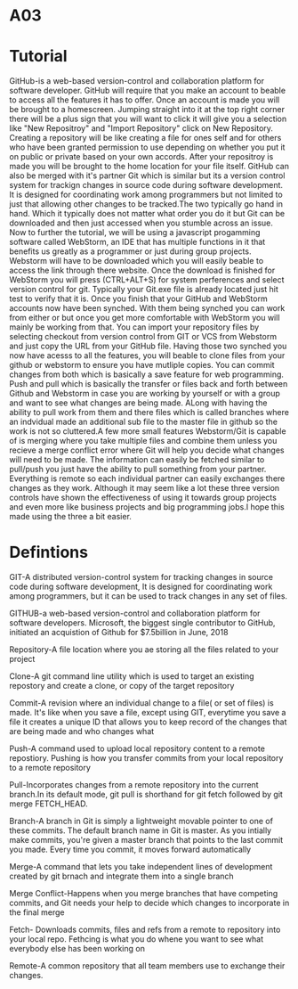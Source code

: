 # A03

# Tutorial
GitHub-is a web-based version-control and collaboration platform for software developer. GitHub will require that you make an account to beable to access all the features it has to offer. Once an account is made you will be brought to a homescreen. Jumping straight into it at the top right corner there will be a plus sign that you will want to click it will give you a selection like "New Repositroy" and "Import Repository" click on New Repository. Creating a repository will be like creating a file for ones self and for others who have been granted permission to use depending on whether you put it on public or private based on your own accords. After your repositroy is made you will be brought to the home location for your file itself. GitHub can also be merged with it's partner Git which is similar but its a version control system for trackign changes in source code during software development. It is designed for coordinating work among programmers but not limited to just that allowing other changes to be tracked.The two typically go hand in hand. Which it typically does not matter what order you do it but Git can be downloaded and then just accessed when you stumble across an issue. Now to further the tutorial, we will be using a javascript progamming software called WebStorm, an IDE that has multiple functions in it that benefits us greatly as a programmer or just during group projects. Webstorm will have to be downloaded which you will easily beable to access the link through there website. Once the download is finished for WebStorm you will press (CTRL+ALT+S) for system perferences and select version control for git. Typically your Git.exe file is already located just hit test to verify that it is. Once you finish that your GitHub and WebStorm accounts now have been synched. With them being synched you can work from either or but once you get more comfortable with WebStorm you will mainly be working from that. You can import your repository files by selecting checkout from version control from GIT or VCS from Webstorm and just copy the URL from your GitHub file. Having those two synched you now have acesss to all the features, you will beable to clone files from your github or webstorm to ensure you have mutliple copies. You can commit changes from both which is basically a save feature for web programming. Push and pull which is basically the transfer or files back and forth between Github and Webstorm in case you are working by yourself or with a group and want to see what changes are being made. ALong with having the ability to pull work from them and there files which is called branches where an indvidual made an additional sub file to the master file in github so the work is not so cluttered.A few more small features Webstorm/Git is capable of is merging where you take multiple files and combine them unless you recieve a merge conflict error where Git will help you decide what changes will need to be made. The information can easily be fetched similar to pull/push you just have the ability to pull something from your partner. Everything is remote so each individual partner can easily exchanges there changes as they work. Although it may seem like a lot these three version controls have shown the effectiveness of using it towards group projects and even more like business projects and big programming jobs.I hope this made using the three a bit easier.

# Defintions
GIT-A distributed version-control system for tracking changes in source code during software development, It is designed for coordinating work among programmers, but it can be used to track changes in any set of files.

GITHUB-a web-based version-control and collaboration platform for software developers. Microsoft, the biggest single contributor to GitHub, initiated an acquistion of Github for $7.5billion in June, 2018

Repository-A file location where you ae storing all the files related to your project

Clone-A git command line utility which is used to target an existing repostory and create a clone, or copy of the target repository

Commit-A revision where an individual change to a file( or set of files) is made. It's like when you save a file, except using GIT, everytime you save a file it creates a unique ID that allows you to keep record of the changes that are being made and who changes what

Push-A command used to upload local repository content to a remote repostiory. Pushing is how you transfer commits from your local repository to a remote repository 

Pull-Incorporates changes from a remote repository into the current branch.In its default mode, git pull is shorthand for git fetch followed by git merge FETCH_HEAD.

Branch-A branch in Git is simply a lightweight movable pointer to one of these commits. The default branch name in Git is master. As you intially make commits, you're given a master branch that points to the last commit you made. Every time you commit, it moves forward automatically

Merge-A command that lets you take independent lines of development created by git brnach and integrate them into a single branch

Merge Conflict-Happens when you merge branches that have competing commits, and Git needs your help to decide which changes to incorporate in the final merge

Fetch- Downloads commits, files and refs from a remote to repository into your local repo. Fethcing is what you do whene you want to see what everybody else has been working on

Remote-A common repository that all team members use to exchange their changes.

